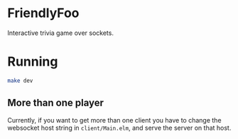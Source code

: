 FriendlyFoo
===========

Interactive trivia game over sockets.

# Running

```bash
make dev
```

## More than one player

Currently, if you want to get more than one client you have to change the
websocket host string in `client/Main.elm`, and serve the server on that host.


